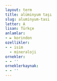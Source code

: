 ```yaml
---
layout: term
title: alüminyum taşı
slug: aluminyum-tasi
letter: A
lisan: Türkçe
anlamlar:
- ► korindon
ozellikler:
- - isim
  - mineraloji
ornekler:
- - ''
orneklerkaynak:
- - ''
---
```

